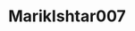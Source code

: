 ---
title: MarikIshtar007
github: https://github.com/MarikIshtar007
mode: light
transition: 1s
score: 78.9
archetype:
- Little Bit of Everything
---